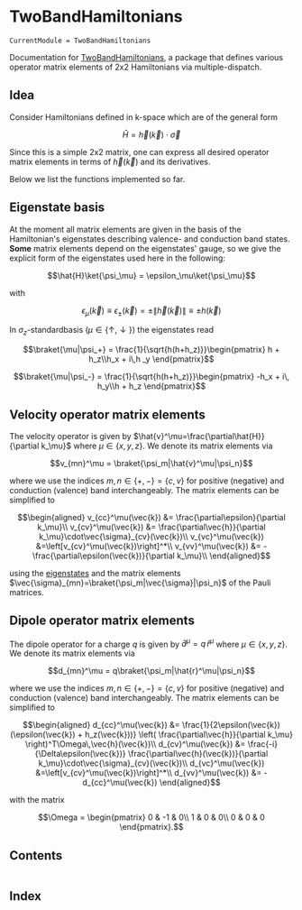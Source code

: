 # TwoBandHamiltonians

```@meta
CurrentModule = TwoBandHamiltonians
```

Documentation for [TwoBandHamiltonians](https://github.com/howbgl/TwoBandHamiltonians.jl),
a package that defines various operator matrix elements of 2x2 Hamiltonians via
multiple-dispatch.

## Idea

Consider Hamiltonians defined in k-space which are of the general form

```math
\hat{H} = \vec{h}(\vec{k})\cdot\vec{\sigma}
```

Since this is a simple 2x2 matrix, one can express all desired operator matrix elements
in terms of $\vec{h}(\vec{k})$ and its derivatives.

Below we list the functions implemented so far.

## Eigenstate basis

At the moment all matrix elements are given in the basis of the Hamiltonian's eigenstates
describing valence- and conduction band states. **Some** matrix elements depend on the eigenstates' gauge, so we give the explicit form of the eigenstates used here in the following:

```math
\hat{H}\ket{\psi_\mu} = \epsilon_\mu\ket{\psi_\mu}
```

with

```math
\epsilon_{\mu}(\vec{k})\equiv\epsilon_{\pm}(\vec{k})=\pm\|\vec{h}(\vec{k})\|\equiv\pm h(\vec{k})
```

In $\sigma_z$-standardbasis ($\mu\in\{\uparrow,\downarrow\}$) the eigenstates read

```math
\braket{\mu|\psi_+} = \frac{1}{\sqrt{h(h+h_z)}}\begin{pmatrix}
    h + h_z\\h_x + i\,h
    _y
\end{pmatrix}
```

```math
\braket{\mu|\psi_-} = \frac{1}{\sqrt{h(h+h_z)}}\begin{pmatrix}
    -h_x + i\, h_y\\h + h_z
\end{pmatrix}
```

## Velocity operator matrix elements

The velocity operator is given by $\hat{v}^\mu=\frac{\partial\hat{H}}{\partial k_\mu}$ where $\mu\in\{x,y,z\}$.  We denote its matrix elements via

```math
v_{mn}^\mu = \braket{\psi_m|\hat{v}^\mu|\psi_n}
```

where we use the indices $m,n\in\{+,-\}=\{c,v\}$ for positive (negative) and conduction (valence) band interchangeably. The matrix elements can be simplified to

```math
\begin{aligned}
v_{cc}^\mu(\vec{k}) &= \frac{\partial\epsilon}{\partial k_\mu}\\
v_{cv}^\mu(\vec{k}) &= \frac{\partial\vec{h}}{\partial k_\mu}\cdot\vec{\sigma}_{cv}(\vec{k})\\
v_{vc}^\mu(\vec{k}) &=\left[v_{cv}^\mu(\vec{k})\right]^*\\
v_{vv}^\mu(\vec{k}) &= -\frac{\partial\epsilon(\vec{k})}{\partial k_\mu}\\
\end{aligned}
```

using the [eigenstates](#eigenstate-basis) and the matrix elements $\vec{\sigma}_{mn}=\braket{\psi_m|\vec{\sigma}|\psi_n}$ of the Pauli matrices.

## Dipole operator matrix elements

The dipole operator for a charge $q$ is given by $\hat{d}^\mu=q\,\hat{r}^\mu$ where $\mu\in\{x,y,z\}$. We denote its matrix elements via

```math
d_{mn}^\mu = q\braket{\psi_m|\hat{r}^\mu|\psi_n}
```

where we use the indices $m,n\in\{+,-\}=\{c,v\}$ for positive (negative) and conduction (valence) band interchangeably. The matrix elements can be simplified to

```math
\begin{aligned}
d_{cc}^\mu(\vec{k}) &= \frac{1}{2\epsilon(\vec{k})(\epsilon(\vec{k}) + h_z(\vec{k}))}
    \left( \frac{\partial\vec{h}}{\partial k_\mu} \right)^T\Omega\,\vec{h}(\vec{k})\\
d_{cv}^\mu(\vec{k}) &= \frac{-i}{\Delta\epsilon(\vec{k})}
    \frac{\partial\vec{h}(\vec{k})}{\partial k_\mu}\cdot\vec{\sigma}_{cv}(\vec{k})\\
d_{vc}^\mu(\vec{k}) &=\left[v_{cv}^\mu(\vec{k})\right]^*\\
d_{vv}^\mu(\vec{k}) &= -d_{cc}^\mu(\vec{k})
\end{aligned}
```

with the matrix

```math
\Omega = \begin{pmatrix}
    0 & -1 & 0\\
    1 & 0 & 0\\
    0 & 0 & 0
\end{pmatrix}.
```

## Contents

```@contents
```

## Index

```@index
```

